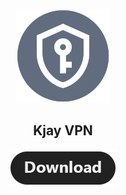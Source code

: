 <p align="center">
<a href="https://play.google.com/store/apps/details?id=com.kjaydev.projects">
<img src="/Kjay%20VPN/20220705_094425.png" width="150">
</a>
</p> 
<h2 align="center">
<b>Kjay VPN</b>
</h2>
<p align="center">
<a href="https://play.google.com/store/apps/details?id=com.kjaydev.projects">
<img src="/Kjay%20VPN/download.png">
</a>
</p>
